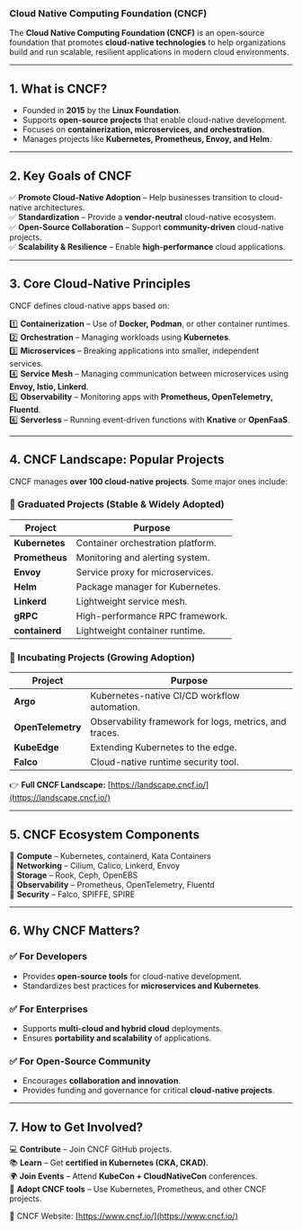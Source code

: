 ### **Cloud Native Computing Foundation (CNCF)**  

The **Cloud Native Computing Foundation (CNCF)** is an open-source foundation that promotes **cloud-native technologies** to help organizations build and run scalable, resilient applications in modern cloud environments.

---

## **1. What is CNCF?**  
- Founded in **2015** by the **Linux Foundation**.  
- Supports **open-source projects** that enable cloud-native development.  
- Focuses on **containerization, microservices, and orchestration**.  
- Manages projects like **Kubernetes, Prometheus, Envoy, and Helm**.  

---

## **2. Key Goals of CNCF**  
✅ **Promote Cloud-Native Adoption** – Help businesses transition to cloud-native architectures.  
✅ **Standardization** – Provide a **vendor-neutral** cloud-native ecosystem.  
✅ **Open-Source Collaboration** – Support **community-driven** cloud-native projects.  
✅ **Scalability & Resilience** – Enable **high-performance** cloud applications.  

---

## **3. Core Cloud-Native Principles**  
CNCF defines cloud-native apps based on:  

1️⃣ **Containerization** – Use of **Docker, Podman**, or other container runtimes.  
2️⃣ **Orchestration** – Managing workloads using **Kubernetes**.  
3️⃣ **Microservices** – Breaking applications into smaller, independent services.  
4️⃣ **Service Mesh** – Managing communication between microservices using **Envoy, Istio, Linkerd**.  
5️⃣ **Observability** – Monitoring apps with **Prometheus, OpenTelemetry, Fluentd**.  
6️⃣ **Serverless** – Running event-driven functions with **Knative** or **OpenFaaS**.  

---

## **4. CNCF Landscape: Popular Projects**  

CNCF manages **over 100 cloud-native projects**. Some major ones include:

### **🌟 Graduated Projects (Stable & Widely Adopted)**  
| Project       | Purpose |
|--------------|---------|
| **Kubernetes** | Container orchestration platform. |
| **Prometheus** | Monitoring and alerting system. |
| **Envoy** | Service proxy for microservices. |
| **Helm** | Package manager for Kubernetes. |
| **Linkerd** | Lightweight service mesh. |
| **gRPC** | High-performance RPC framework. |
| **containerd** | Lightweight container runtime. |

### **📌 Incubating Projects (Growing Adoption)**  
| Project | Purpose |
|---------|---------|
| **Argo** | Kubernetes-native CI/CD workflow automation. |
| **OpenTelemetry** | Observability framework for logs, metrics, and traces. |
| **KubeEdge** | Extending Kubernetes to the edge. |
| **Falco** | Cloud-native runtime security tool. |

👉 **Full CNCF Landscape:** [https://landscape.cncf.io/](https://landscape.cncf.io/)  

---

## **5. CNCF Ecosystem Components**  

💠 **Compute** – Kubernetes, containerd, Kata Containers  
💠 **Networking** – Cilium, Calico, Linkerd, Envoy  
💠 **Storage** – Rook, Ceph, OpenEBS  
💠 **Observability** – Prometheus, OpenTelemetry, Fluentd  
💠 **Security** – Falco, SPIFFE, SPIRE  

---

## **6. Why CNCF Matters?**  

### ✅ **For Developers**  
- Provides **open-source tools** for cloud-native development.  
- Standardizes best practices for **microservices and Kubernetes**.  

### ✅ **For Enterprises**  
- Supports **multi-cloud and hybrid cloud** deployments.  
- Ensures **portability and scalability** of applications.  

### ✅ **For Open-Source Community**  
- Encourages **collaboration and innovation**.  
- Provides funding and governance for critical **cloud-native projects**.  

---

## **7. How to Get Involved?**  
💻 **Contribute** – Join CNCF GitHub projects.  
📚 **Learn** – Get **certified in Kubernetes (CKA, CKAD)**.  
🌍 **Join Events** – Attend **KubeCon + CloudNativeCon** conferences.  
🏢 **Adopt CNCF tools** – Use Kubernetes, Prometheus, and other CNCF projects.  

🔗 CNCF Website: [https://www.cncf.io/](https://www.cncf.io/)  
